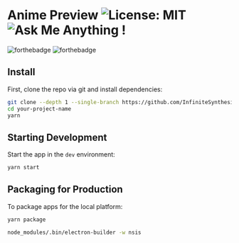 # Anime Preview ![License: MIT](https://img.shields.io/badge/License-MIT-blue.svg) ![Ask Me Anything !](https://img.shields.io/badge/Ask%20me-anything-pink.svg)

![forthebadge](https://forthebadge.com/images/badges/made-with-typescript.svg)
![forthebadge](https://forthebadge.com/images/badges/powered-by-coffee.svg)

## Install

First, clone the repo via git and install dependencies:

```bash
git clone --depth 1 --single-branch https://github.com/InfiniteSynthesis/anime-preview.git your-project-name
cd your-project-name
yarn
```

## Starting Development

Start the app in the `dev` environment:

```bash
yarn start
```

## Packaging for Production

To package apps for the local platform:

```bash
yarn package

node_modules/.bin/electron-builder -w nsis
```

